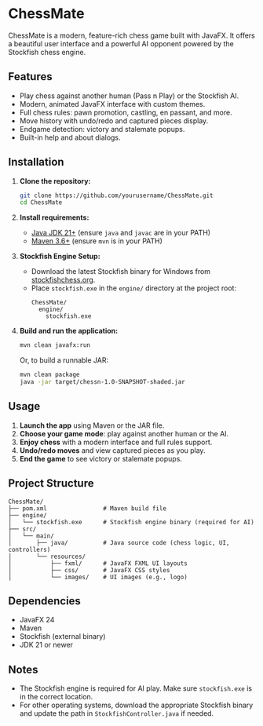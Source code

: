 # ChessMate

ChessMate is a modern, feature-rich chess game built with JavaFX. It offers a beautiful user interface and a powerful AI opponent powered by the Stockfish chess engine.

## Features

- Play chess against another human (Pass n Play) or the Stockfish AI.
- Modern, animated JavaFX interface with custom themes.
- Full chess rules: pawn promotion, castling, en passant, and more.
- Move history with undo/redo and captured pieces display.
- Endgame detection: victory and stalemate popups.
- Built-in help and about dialogs.

## Installation

1. **Clone the repository:**

   ```bash
   git clone https://github.com/yourusername/ChessMate.git
   cd ChessMate
   ```

2. **Install requirements:**

   - [Java JDK 21+](https://www.oracle.com/java/technologies/downloads/) (ensure `java` and `javac` are in your PATH)
   - [Maven 3.6+](https://maven.apache.org/download.cgi) (ensure `mvn` is in your PATH)

3. **Stockfish Engine Setup:**

   - Download the latest Stockfish binary for Windows from [stockfishchess.org](https://stockfishchess.org/download/).
   - Place `stockfish.exe` in the `engine/` directory at the project root:
     ```
     ChessMate/
       engine/
         stockfish.exe
     ```

4. **Build and run the application:**

   ```bash
   mvn clean javafx:run
   ```

   Or, to build a runnable JAR:

   ```bash
   mvn clean package
   java -jar target/chessn-1.0-SNAPSHOT-shaded.jar
   ```

## Usage

1. **Launch the app** using Maven or the JAR file.
2. **Choose your game mode**: play against another human or the AI.
3. **Enjoy chess** with a modern interface and full rules support.
4. **Undo/redo moves** and view captured pieces as you play.
5. **End the game** to see victory or stalemate popups.

## Project Structure

```plaintext
ChessMate/
├── pom.xml                # Maven build file
├── engine/
│   └── stockfish.exe      # Stockfish engine binary (required for AI)
├── src/
│   └── main/
│       ├── java/          # Java source code (chess logic, UI, controllers)
│       └── resources/
│           ├── fxml/      # JavaFX FXML UI layouts
│           ├── css/       # JavaFX CSS styles
│           └── images/    # UI images (e.g., logo)
```

## Dependencies

- JavaFX 24
- Maven
- Stockfish (external binary)
- JDK 21 or newer

## Notes

- The Stockfish engine is required for AI play. Make sure `stockfish.exe` is in the correct location.
- For other operating systems, download the appropriate Stockfish binary and update the path in `StockfishController.java` if needed.
